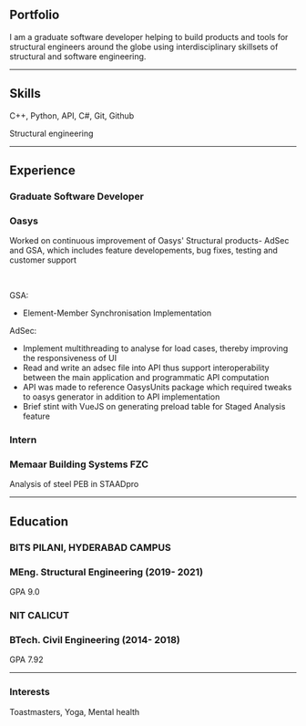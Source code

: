 ## Portfolio

I am a graduate software developer helping to build products and tools for structural engineers around the globe using interdisciplinary skillsets of structural and software engineering. 

---

## Skills

<p align='left'>
  <p>C++, Python, API, C#, Git, Github</p>
  <p>Structural engineering</p>
</p>

---

## Experience

### **Graduate Software Developer**
### Oasys 

<p>Worked on continuous improvement of Oasys' Structural products- AdSec and GSA, which includes feature developements, bug fixes, testing and customer support</p>
<br>
<p>GSA:</p>
<ul>
<li> Element-Member Synchronisation Implementation 
</ul>
<p>AdSec:</p>
<ul>
  <li> Implement multithreading to analyse for load cases, thereby improving the responsiveness of UI 
  <li> Read and write an adsec file into API thus support interoperability between the main application and programmatic API computation 
  <li> API was made to reference OasysUnits package which required tweaks to oasys generator in addition to API implementation
  <li> Brief stint with VueJS on generating preload table for Staged Analysis feature 
</ul>


### **Intern**
### Memaar Building Systems FZC 

Analysis of steel PEB in STAADpro

---

## Education

### **BITS PILANI, HYDERABAD CAMPUS**
### MEng. Structural Engineering (2019- 2021)
GPA 9.0

### **NIT CALICUT**
### BTech. Civil Engineering (2014- 2018)
GPA 7.92


---

### Interests
Toastmasters, Yoga, Mental health

